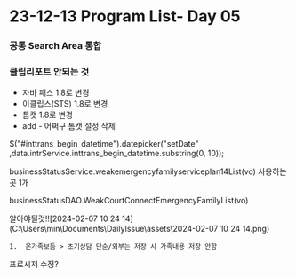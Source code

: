 # 23-12-13 Program List- Day 05

### 공통 Search Area 통합 

### 클립리포트 안되는 것

- 자바 패스 1.8로 변경
- 이클립스(STS) 1.8로 변경
- 톰캣 1.8로 변경
- add - 어쩌구 톰캣 설정 삭제

$("#inttrans_begin_datetime").datepicker("setDate" ,data.intrService.inttrans_begin_datetime.substring(0, 10));

businessStatusService.weakemergencyfamilyserviceplan14List(vo)
사용하는 곳 1개

businessStatusDAO.WeakCourtConnectEmergencyFamilyList(vo)



알아야될것!![2024-02-07 10 24 14](C:\Users\min\Documents\DailyIssue\assets\2024-02-07 10 24 14.png)

``` 
1.  온가족보듬 > 초기상담 단순/외부는 저장 시 가족내용 저장 안함
```

프로시저 수정?
